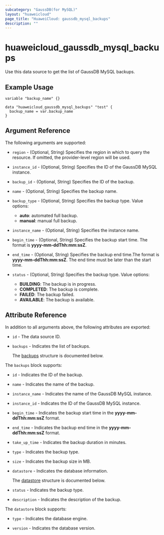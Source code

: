 ```yaml
---
subcategory: "GaussDB(for MySQL)"
layout: "huaweicloud"
page_title: "HuaweiCloud: gaussdb_mysql_backups"
description: ""
---
```


# huaweicloud_gaussdb_mysql_backups

Use this data source to get the list of GaussDB MySQL backups.

## Example Usage

```hcl
variable "backup_name" {}

data "huaweicloud_gaussdb_mysql_backups" "test" {
  backup_name = var.backup_name
}
```

## Argument Reference

The following arguments are supported:

* `region` - (Optional, String) Specifies the region in which to query the resource.
  If omitted, the provider-level region will be used.

* `instance_id` - (Optional, String) Specifies the ID of the GaussDB MySQL instance.

* `backup_id` - (Optional, String) Specifies the ID of the backup.

* `name` - (Optional, String) Specifies the backup name.

* `backup_type` - (Optional, String) Specifies the backup type.
  Value options:
  + **auto**: automated full backup.
  + **manual**: manual full backup.

* `instance_name` - (Optional, String) Specifies the instance name.

* `begin_time` - (Optional, String) Specifies the backup start time. The format is **yyyy-mm-ddThh:mm:ssZ**.

* `end_time` - (Optional, String) Specifies the backup end time.The format is **yyyy-mm-ddThh:mm:ssZ**.
  The end time must be later than the start time.

* `status` - (Optional, String) Specifies the backup type.
  Value options:
  + **BUILDING**: The backup is in progress.
  + **COMPLETED**: The backup is complete.
  + **FAILED**: The backup failed.
  + **AVAILABLE**: The backup is available.

## Attribute Reference

In addition to all arguments above, the following attributes are exported:

* `id` - The data source ID.

* `backups` - Indicates the list of backups.

  The [backups](#backups_struct) structure is documented below.

<a name="backups_struct"></a>
The `backups` block supports:

* `id` - Indicates the ID of the backup.

* `name` - Indicates the name of the backup.

* `instance_name` - Indicates the name of the GaussDB MySQL instance.

* `instance_id` - Indicates the ID of the GaussDB MySQL instance.

* `begin_time` - Indicates the backup start time in the **yyyy-mm-ddThh:mm:ssZ** format.

* `end_time` - Indicates the backup end time in the **yyyy-mm-ddThh:mm:ssZ** format.

* `take_up_time` - Indicates the backup duration in minutes.

* `type` - Indicates the backup type.

* `size` - Indicates the backup size in MB.

* `datastore` - Indicates the database information.

  The [datastore](#backups_datastore_struct) structure is documented below.

* `status` - Indicates the backup type.

* `description` - Indicates the description of the backup.

<a name="backups_datastore_struct"></a>
The `datastore` block supports:

* `type` - Indicates the database engine.

* `version` - Indicates the database version.
